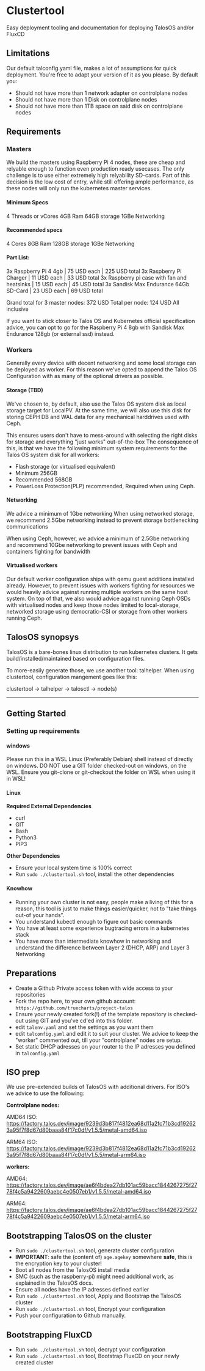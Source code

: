 # Clustertool

Easy deployment tooling and documentation for deploying TalosOS and/or FluxCD

## Limitations

Our default talconfig.yaml file, makes a lot of assumptions for quick deployment. You're free to adapt your version of it as you please.
By default you:

- Should not have more than 1 network adapter on controlplane nodes
- Should not have more than 1 Disk on controlplane nodes
- Should not have more than 1TB space on said disk on controlplane nodes

## Requirements

### Masters

We build the masters using Raspberry Pi 4 nodes, these are cheap and relyable enough to function even production ready usecases.
The only challenge is to use either extremely high relyability SD-cards.
Part of this decision is the low cost of entry, while still offering ample performance, as these nodes will only run the kubernetes master services.

#### Minimum Specs

4 Threads or vCores
4GB Ram
64GB storage
1GBe Networking

#### Recommended specs

4 Cores
8GB Ram
128GB storage
1GBe Networking

#### Part List:

3x Raspberry Pi 4 4gb | 75 USD each | 225 USD total
3x Raspberry Pi Charger | 11 USD each | 33 USD total
3x Raspberry pi case with fan and heatsinks | 15 USD each | 45 USD total
3x Sandisk Max Endurance 64Gb SD-Card | 23 USD each | 69 USD total

Grand total for 3 master nodes: 372 USD
Total per node: 124 USD All inclusive

If you want to stick closer to Talos OS and Kubernetes official specification advice, you can opt to go for the Raspberry Pi 4 8gb with Sandisk Max Endurance 128gb (or external ssd) instead.

### Workers

Generally every device with decent networking and some local storage can be deployed as worker. For this reason we've opted to append the Talos OS Configuration with as many of the optional drivers as possible.

#### Storage (TBD)

We've chosen to, by default, also use the Talos OS system disk as local storage target for LocalPV.
At the same time, we will also use this disk for storing CEPH DB and WAL data for any mechanical harddrives used with Ceph.

This ensures users don't have to mess-around with selecting the right disks for storage and everything "just works" out-of-the-box
The consequence of this, is that we have the following minimum system requirements for the Talos OS system disk for all workers:

- Flash storage (or virtualised equivalent)
- Minimum 256GB
- Recommended 568GB
- PowerLoss Protection(PLP) recommended, Required when using Ceph.

#### Networking

We advice a minimum of 1Gbe networking
When using networked storage, we recommend 2.5Gbe networking instead to prevent storage bottlenecking communications

When using Ceph, however, we advice a minimum of 2.5Gbe networking and recommend 10Gbe networking to prevent issues with Ceph and containers fighting for bandwidth


#### Virtualised workers

Our default worker configuration ships with qemu guest additions installed already.
However, to prevent issues with workers fighting for resources we would heavily advice against running multiple workers on the same host system.
On top of that, we also would advice against running Ceph OSDs with virtualised nodes and keep those nodes limited to local-storage, networked storage using democratic-CSI or storage from other workers running Ceph.

## TalosOS synopsys

TalosOS is a bare-bones linux distribution to run kubernetes clusters.
It gets build/installed/maintained based on configuration files.

To more-easily generate those, we use another tool: talhelper.
When using clustertool, configuration mangement goes like this:

clustertool -> talhelper -> talosctl -> node(s)

---

## Getting Started

### Setting up requirements

#### windows

Please run this in a WSL Linux (Preferably Debian) shell instead of directly on windows.
DO NOT use a GIT folder checked-out on windows, on the WSL. Ensure you git-clone or git-checkout the folder on WSL when using it in WSL!

#### Linux

**Required External Dependencies**

- curl
- GIT
- Bash
- Python3
- PIP3

**Other Dependencies**

- Ensure your local system time is 100% correct
- Run `sudo ./clustertool.sh` tool, install the other dependencies

#### Knowhow

- Running your own cluster is not easy, people make a living of this for a reason, this tool is just to make things easier/quicker, not to "take things out-of your hands".
- You understand kubectl enough to figure out basic commands
- You have at least some experience bugtracing errors in a kubernetes stack
- You have more than intermediate knowhow in networking and understand the difference between Layer 2 (DHCP, ARP) and Layer 3 Networking


## Preparations

- Create a Github Private access token with wide access to your repositories
- Fork the repo here, to your own github account: `https://github.com/truecharts/project-talos`
- Ensure your newly created fork(!) of the template repository is checked-out using GIT and you've cd'ed into this folder.
- edit `talenv.yaml` and set the settings as you want them
- edit `talconfig.yaml` and edit it to suit your cluster. We advice to keep the "worker" commented out, till your "controlplane" nodes are setup.
- Set static DHCP adresses on your router to the IP adresses you defined in `talconfig.yaml`

## ISO prep

We use pre-extended builds of TalosOS with additional drivers.
For ISO's we advice to use the following:

**Controlplane nodes:**

AMD64 ISO: https://factory.talos.dev/image/9239d3b817f4812ea68d11a2fc71b3cd192623a95f7f8d67d80baaa84f17c0df/v1.5.5/metal-amd64.iso

ARM64 ISO: https://factory.talos.dev/image/9239d3b817f4812ea68d11a2fc71b3cd192623a95f7f8d67d80baaa84f17c0df/v1.5.5/metal-arm64.iso

**workers:**

AMD64: https://factory.talos.dev/image/ae6f4bdea27db101ac59bacc1844267275f2778f4c5a9422609aebc4e0507eb1/v1.5.5/metal-amd64.iso

ARM64: https://factory.talos.dev/image/ae6f4bdea27db101ac59bacc1844267275f2778f4c5a9422609aebc4e0507eb1/v1.5.5/metal-arm64.iso

## Bootstrapping TalosOS on the cluster

- Run `sudo ./clustertool.sh` tool, generate cluster configuration
- **IMPORTANT**: safe the (content of) `age.agekey` somewhere **safe**, this is the encryption key to your cluster!
- Boot all nodes from the TalosOS install media
- SMC (such as the raspberry-pi) might need additional work, as explained in the TalosOS docs.
- Ensure all nodes have the IP adresses defined earlier
- Run `sudo ./clustertool.sh` tool, Apply and Bootstrap the TalosOS cluster
- Run `sudo ./clustertool.sh` tool, Encrypt your configuration
- Push your configuration to Github manually.

## Bootstrapping FluxCD
- Run `sudo ./clustertool.sh` tool, decrypt your configuration
- Run `sudo ./clustertool.sh` tool, Bootstrap FluxCD on your newly created cluster
